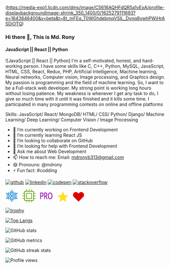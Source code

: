 (https://media-exp1.licdn.com/dms/image/C5616AQHFdQR5a1vExA/profile-displaybackgroundimage-shrink_350_1400/0/1625279111693?e=1643846400&v=beta&t=8t_mFEq_T0WGhdebmqVSIL_Dvnq8vwhPWiHrASDjOTQ)
### Hi there 👋, This is Md. Rony
#### JavaScript || React || Python
![JavaScript || React || Python]
I'm a self-motivated, honest, and hard-working person. I have some skills like C, C++, Python, MySQL, JavaScript, HTML, CSS, React, Redux, PHP, Artificial Intelligence, Machine learning, Neural networks, Computer vision, Image processing, and Graphics design.
My passion is programming and the field of machine learning. So, I want to be a Full-stack web developer.
My strong point is working long hours without losing patience. My weakness is whenever I get any task to do, I give so much time with it until it was finished and it kills some time.
I participated in many programming contests on online and offline platforms

Skills: JavaScript/ React/ MongoDB/ HTML/ CSS/ Python/ Django/ Machine Learning/ Deep Learning/ Computer Vision / Image Processing

- 🔭 I’m currently working on Frontend Development 
- 🌱 I’m currently learning React JS 
- 👯 I’m looking to collaborate on GitHub 
- 🤔 I’m looking for help with Frontend Development 
- 💬 Ask me about Web Development 
- 📫 How to reach me: Email: mdronyb313@gmail.com 
- 😄 Pronouns: @mdrony 
- ⚡ Fun fact: #codding 


[<img src='https://cdn.jsdelivr.net/npm/simple-icons@3.0.1/icons/github.svg' alt='github' height='40'>](https://github.com/Md-RonyAhmed)  [<img src='https://cdn.jsdelivr.net/npm/simple-icons@3.0.1/icons/linkedin.svg' alt='linkedin' height='40'>](https://www.linkedin.com/in/https://www.linkedin.com/in/md-rony-92bb62159/)  [<img src='https://cdn.jsdelivr.net/npm/simple-icons@3.0.1/icons/codepen.svg' alt='codepen' height='40'>](https://codepen.io/@mdRony)  [<img src='https://cdn.jsdelivr.net/npm/simple-icons@3.0.1/icons/stackoverflow.svg' alt='stackoverflow' height='40'>](https://stackoverflow.com/users/17323649)  

<a href='https://archiveprogram.github.com/'><img src='https://raw.githubusercontent.com/acervenky/animated-github-badges/master/assets/acbadge.gif' width='40' height='40'></a> <a href='https://docs.github.com/en/developers'><img src='https://raw.githubusercontent.com/acervenky/animated-github-badges/master/assets/devbadge.gif' width='40' height='40'></a> <a href='https://github.com/pricing'><img src='https://raw.githubusercontent.com/acervenky/animated-github-badges/master/assets/pro.gif' width='40' height='40'></a> <a href='https://stars.github.com/'><img src='https://raw.githubusercontent.com/acervenky/animated-github-badges/master/assets/starbadge.gif' width='35' height='35'></a> <a href='https://docs.github.com/en/github/supporting-the-open-source-community-with-github-sponsors'><img src='https://raw.githubusercontent.com/acervenky/animated-github-badges/master/assets/sponsorbadge.gif' width='35' height='35'></a> 

[![trophy](https://github-profile-trophy.vercel.app/?username=Md-RonyAhmed)](https://github.com/ryo-ma/github-profile-trophy)

[![Top Langs](https://github-readme-stats.vercel.app/api/top-langs/?username=Md-RonyAhmed)](https://github.com/anuraghazra/github-readme-stats)

![GitHub stats](https://github-readme-stats.vercel.app/api?username=Md-RonyAhmed&show_icons=true&count_private=true)  

![GitHub metrics](https://metrics.lecoq.io/Md-RonyAhmed)  

![GitHub streak stats](https://github-readme-streak-stats.herokuapp.com/?user=Md-RonyAhmed)  

![Profile views](https://gpvc.arturio.dev/Md-RonyAhmed)  
